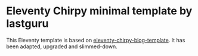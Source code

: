# Eleventy Chirpy minimal template by lastguru

This Eleventy template is based on [eleventy-chirpy-blog-template](https://github.com/muenzpraeger/eleventy-chirpy-blog-template). It has been adapted, upgraded and slimmed-down.